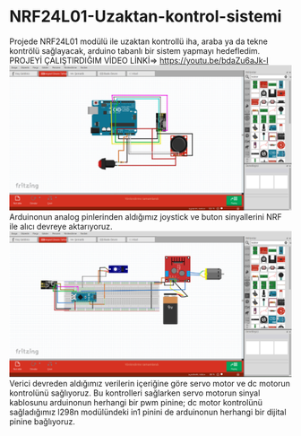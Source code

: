 # NRF24L01-Uzaktan-kontrol-sistemi
Projede NRF24L01 modülü ile uzaktan kontrollü iha, araba ya da tekne kontrölü sağlayacak, arduino tabanlı bir sistem yapmayı hedefledim.
PROJEYİ ÇALIŞTIRDIĞIM VİDEO LİNKİ=>
https://youtu.be/bdaZu6aJk-I
![](gorsell/verici.png)
 Arduinonun analog pinlerinden aldığımız joystick ve buton sinyallerini NRF ile alıcı devreye aktarıyoruz.
![](gorsell/alici11.png)
Verici devreden aldığımız verilerin içeriğine göre servo motor ve dc motorun kontrolünü sağlıyoruz. Bu kontrolleri sağlarken servo motorun sinyal kablosunu arduinonun herhangi bir pwm pinine; dc motor kontrolünü sağladığımız l298n modülündeki in1 pinini de arduinonun herhangi bir dijital pinine bağlıyoruz.